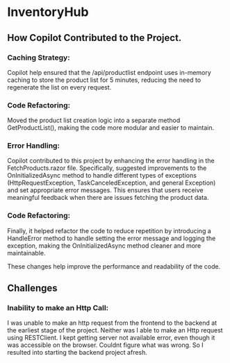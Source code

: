 # InventoryHub

## How Copilot Contributed to the Project.
### Caching Strategy: 
Copilot help ensured that the /api/productlist endpoint uses in-memory caching to store the product list for 5 minutes, reducing the need to regenerate the list on every request.

### Code Refactoring: 
Moved the product list creation logic into a separate method GetProductList(), making the code more modular and easier to maintain.

### Error Handling:
Copilot contributed to this project by enhancing the error handling in the FetchProducts.razor file. Specifically, suggested improvements to the OnInitializedAsync method to handle different types of exceptions (HttpRequestException, TaskCanceledException, and general Exception) and set appropriate error messages. This ensures that users receive meaningful feedback when there are issues fetching the product data.

### Code Refactoring:
Finally, it helped refactor the code to reduce repetition by introducing a HandleError method to handle setting the error message and logging the exception, making the OnInitializedAsync method cleaner and more maintainable.

These changes help improve the performance and readability of the code.

## Challenges
### Inability to make an Http Call:
I was unable to make an http request from the frontend to the backend at the earliest stage of the project. Neither was I able to make an Http request using RESTClient. I kept getting server not available error, even though it was accessible on the browser. Couldnt figure what was wrong. So I resulted into starting the backend project afresh.